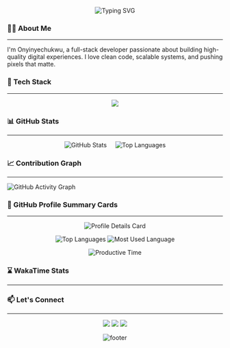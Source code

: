 <!-- Typing SVG Header -->
<p align="center">
  <img src="https://readme-typing-svg.herokuapp.com?font=Fira+Code&weight=500&size=25&duration=3000&pause=1000&color=57A0FF&center=true&vCenter=true&width=500&lines=Hello!+I'm+Onyinyechukwu;Software+Engineer;TypeScript+%26+JavaScript+Expert;Full-Stack+Developer" alt="Typing SVG" />
</p>


### 👨‍💻 About Me
---
<p align="left">I'm Onyinyechukwu, a full-stack developer passionate about building high-quality digital experiences. I love clean code, scalable systems, and pushing pixels that matte.</p>

### 🚀 Tech Stack
---
<p align="center"> <img src="https://skillicons.dev/icons?i=ts,js,react,nextjs,nodejs,express,mongodb,postgres,java,spring,tailwind,git" /> </p>


### 📊 GitHub Stats
---
<div align="center" style="display: flex; justify-content: center; gap: 20px; flex-wrap: wrap;">
  <img src="https://github-readme-stats.vercel.app/api?username=Yinye013&show_icons=true&theme=tokyonight&hide_border=true" alt="GitHub Stats" />
  <img src="https://github-readme-stats.vercel.app/api/top-langs/?username=Yinye013&layout=compact&theme=tokyonight&hide_border=true" alt="Top Languages" />
</div>



### 📈 Contribution Graph
---
<p align="left">
  <img src="https://github-readme-activity-graph.vercel.app/graph?username=Yinye013&theme=github-compact&hide_border=true" alt="GitHub Activity Graph" />
</p>


### 🧩 GitHub Profile Summary Cards
---
<p align="center">
  <img src="https://github-profile-summary-cards.vercel.app/api/cards/profile-details?username=Yinye013&theme=tokyonight" alt="Profile Details Card" />
</p>
<p align="center">
  <img src="https://github-profile-summary-cards.vercel.app/api/cards/repos-per-language?username=Yinye013&theme=tokyonight" alt="Top Languages" />
  <img src="https://github-profile-summary-cards.vercel.app/api/cards/most-commit-language?username=Yinye013&theme=tokyonight" alt="Most Used Language" />
</p>
<p align="center">
  <img src="https://github-profile-summary-cards.vercel.app/api/cards/productive-time?username=Yinye013&theme=tokyonight&utcOffset=1" alt="Productive Time" />
</p>


### ⌛ WakaTime Stats
---
<!--START_SECTION:waka-->
<!--END_SECTION:waka-->

### 📫 Let's Connect
---
<p align="center"> <a href="https://www.linkedin.com/in/onyinyechukwu-adesanya-517489204/"><img src="https://img.shields.io/badge/LinkedIn-blue?logo=linkedin&style=for-the-badge" /></a> <a href="mailto:yinadesanya@gmail.com"><img src="https://img.shields.io/badge/Gmail-red?logo=gmail&style=for-the-badge" /></a> <a href="https://x.com/yinye_xx"><img src="https://img.shields.io/badge/Twitter-black?logo=twitter&style=for-the-badge" /></a> </p>

<p align="center">
  <img src="https://capsule-render.vercel.app/api?type=waving&color=gradient&height=100&section=footer" alt="footer" />
</p>

